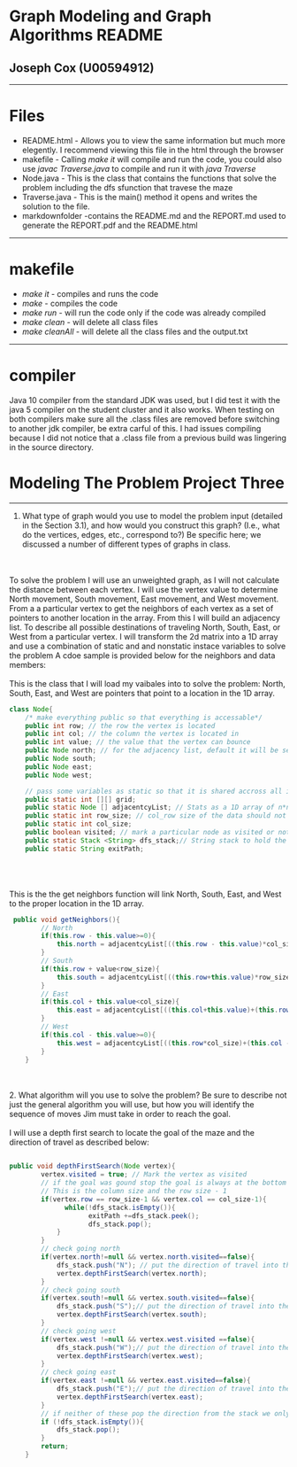 # Graph Modeling and Graph Algorithms README
## Joseph Cox (U00594912)

---
# Files
* README.html - Allows you to view the same information but much more elegently. I recommend viewing this file in the html through the browser
* makefile - Calling *make it* will compile and run the code, you could also use *javac Traverse.java* to compile and run it with *java Traverse* 
* Node.java - This is the class that contains the functions that solve the problem including the dfs sfunction that travese the maze 
* Traverse.java - This is the main() method it opens and writes the solution to the file.
* markdownfolder -contains the README.md and the REPORT.md used to generate the REPORT.pdf and the README.html
---

# makefile
* *make it* - compiles and runs the code
* *make* - compiles the code
* *make run* - will run the code only if the code was already compiled
* *make clean* - will delete all class files 
* *make cleanAll* - will delete all the class files and the output.txt
---

# compiler
Java 10 compiler from the standard JDK  was used, but I did test it with the java 5 compiler on the student cluster and it also works.
When testing on both compilers make sure all the .class files are removed before switching to another jdk compiler, be extra carful of this.
I had issues compiling because I did not notice that a .class file from a previous build was lingering in the source directory. 
# Modeling The Problem Project Three 

---

1. What type of graph would you use to model the problem input (detailed in the Section 3.1),
and how would you construct this graph? (I.e., what do the vertices, edges, etc., correspond
to?) Be specific here; we discussed a number of different types of graphs in class.
<br/>
<br/>
To solve the problem I will use an unweighted graph, as I will not calculate the distance between each vertex.
I will use the vertex value to determine North movement, South movement, East movement, and West movement. From a
a particular vertex to get the neighbors of each vertex as a set of pointers to another location in the array.
From this I will build an adjacency list. To describe all possible destinations of traveling North, South, East,
or West from a particular vertex. I will transform the 2d matrix into a 1D array and use a combination of static and 
and nonstatic instace variables to solve the problem A cdoe sample is provided below for the neighbors and data members:
<br>
<br>
This is the class that I will load my vaibales into to solve the problem: North, South, East, and West are pointers that point to a location in the 1D array.

```java
class Node{
    /* make everything public so that everything is accessable*/
    public int row; // the row the vertex is located 
    public int col; // the column the vertex is located in 
    public int value; // the value that the vertex can bounce
    public Node north; // for the adjacency list, default it will be set to NULL
    public Node south;
    public Node east;
    public Node west;

    // pass some variables as static so that it is shared accross all instances of the class
    public static int [][] grid; 
    public static Node [] adjacentcyList; // Stats as a 1D array of n*n values use pointers N,S,E,W to point to location for neighbors 
    public static int row_size; // col_row size of the data should not change accrross the class
    public static int col_size;
    public boolean visited; // mark a particular node as visited or not visited for the search
    public static Stack <String> dfs_stack;// String stack to hold the direction of travel 
    public static String exitPath;

```
<br/>
<br/>
<br/>
This is the the get neighbors function will link North, South, East, and West to the proper location in the 1D array. 

```java
 public void getNeighbors(){
        // North 
        if(this.row - this.value>=0){
            this.north = adjacentcyList[((this.row - this.value)*col_size)+col];
        }
        // South
        if(this.row + value<row_size){
            this.south = adjacentcyList[((this.row+this.value)*row_size)+col];
        }
        // East
        if(this.col + this.value<col_size){
            this.east = adjacentcyList[((this.col+this.value)+(this.row)*(col_size))];
        }
        // West
        if(this.col - this.value>=0){
            this.west = adjacentcyList[((this.row*col_size)+(this.col - this.value))];
        }
    }


```
<br/> 
<br/>
2. What algorithm will you use to solve the problem? Be sure to describe not just the general
algorithm you will use, but how you will identify the sequence of moves Jim must take in
order to reach the goal.
<br/>
<br/>
I will use a depth first search to locate the goal of the maze and the direction of travel as described below:

``` java

public void depthFirstSearch(Node vertex){
        vertex.visited = true; // Mark the vertex as visited 
        // if the goal was gound stop the goal is always at the bottom right of the matrix
        // This is the column size and the row size - 1
        if(vertex.row == row_size-1 && vertex.col == col_size-1){
              while(!dfs_stack.isEmpty()){
                    exitPath +=dfs_stack.peek(); 
                    dfs_stack.pop();
            } 
        }
        // check going north 
        if(vertex.north!=null && vertex.north.visited==false){
            dfs_stack.push("N"); // put the direction of travel into the stack
            vertex.depthFirstSearch(vertex.north);
        }
        // check going south 
        if(vertex.south!=null && vertex.south.visited==false){
            dfs_stack.push("S");// put the direction of travel into the stack
            vertex.depthFirstSearch(vertex.south);
        }
        // check going west
        if(vertex.west !=null && vertex.west.visited ==false){
            dfs_stack.push("W");// put the direction of travel into the stack
            vertex.depthFirstSearch(vertex.west);
        }
        // check going east
        if(vertex.east !=null && vertex.east.visited==false){
            dfs_stack.push("E");// put the direction of travel into the stack
            vertex.depthFirstSearch(vertex.east);
        }
        // if neither of these pop the direction from the stack we only want the direct path
        if (!dfs_stack.isEmpty()){
            dfs_stack.pop();
        }
        return;
    }

```